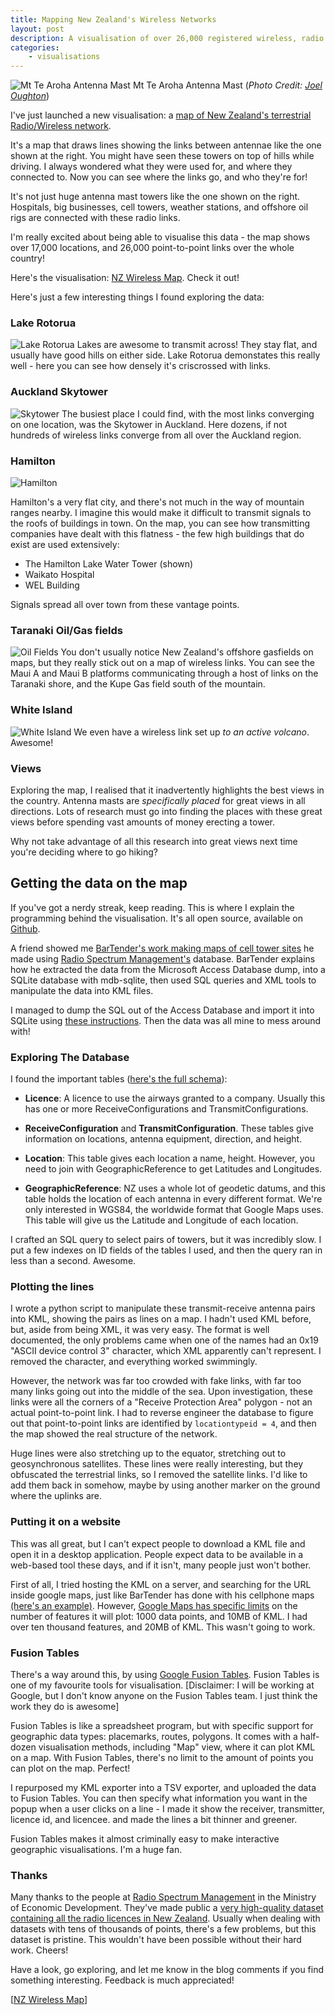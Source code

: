 ```yaml
---
title: Mapping New Zealand's Wireless Networks
layout: post
description: A visualisation of over 26,000 registered wireless, radio and microwave links connecting New Zealand. Find out how you're connected!
categories:
    - visualisations
---
```


<img src="/images/nzwirelessmap/mttearoha.jpg" alt="Mt Te Aroha Antenna Mast">
Mt Te Aroha Antenna Mast (<em>Photo Credit: <a href="http://joeloughton.com">Joel Oughton</a></em>)

I've just launched a new visualisation: a [map of New Zealand's terrestrial
Radio/Wireless network][2].

It's a map that draws lines showing the links between antennae like the one
shown at the right. You might have seen these towers on top of hills while
driving. I always wondered what they were used for, and where they connected
to. Now you can see where the links go, and who they're for!

It's not just huge antenna mast towers like the one shown on the right. Hospitals, big businesses, cell towers, weather stations, and offshore oil rigs are connected with these radio links.

I'm really excited about being able to visualise this data - the map shows over
17,000 locations, and 26,000 point-to-point links over the whole country!

Here's the visualisation: [NZ Wireless Map][2]. Check it out!

Here's just a few interesting things I found exploring the data:

### Lake Rotorua
![Lake Rotorua](/images/nzwirelessmap/lakerotorua.png)
Lakes are awesome to transmit across! They stay flat, and usually have good
hills on either side. Lake Rotorua demonstates this really well - here you can
see how densely it's criscrossed with links.

### Auckland Skytower
![Skytower](/images/nzwirelessmap/skytower.png)
The busiest place I could find, with the most links converging on one location,
was the Skytower in Auckland. Here dozens, if not hundreds of wireless links
converge from all over the Auckland region.

### Hamilton
![Hamilton](/images/nzwirelessmap/hamilton.png)

Hamilton's a very flat city, and there's not much in the way of mountain ranges
nearby. I imagine this would make it difficult to transmit signals to the roofs
of buildings in town. On the map, you can see how transmitting companies have
dealt with this flatness - the few high buildings that do exist are used
extensively:

- The Hamilton Lake Water Tower (shown)
- Waikato Hospital
- WEL Building

Signals spread all over town from these vantage points.

### Taranaki Oil/Gas fields
![Oil Fields](/images/nzwirelessmap/oilfields.png)
You don't usually notice New Zealand's offshore gasfields on maps, but they
really stick out on a map of wireless links. You can see the Maui A and Maui B
platforms communicating through a host of links on the Taranaki shore, and the
Kupe Gas field south of the mountain.

### White Island
![White Island](/images/nzwirelessmap/whiteisland.png)
We even have a wireless link set up *to an active volcano*. Awesome!

### Views
Exploring the map, I realised that it inadvertently highlights the
best views in the country. Antenna masts are *specifically placed* for great
views in all directions. Lots of research must go into finding the places with
these great views before spending vast amounts of money erecting a tower. 

Why not take advantage of all this research into great views next time you're
deciding where to go hiking?

## Getting the data on the map
If you've got a nerdy streak, keep reading. This is where I explain the
programming behind the visualisation. It's all open source, available on
[Github][1].

A friend showed me [BarTender's work making maps of cell tower sites][4] he
made using [Radio Spectrum Management's][3] database. BarTender explains how
he extracted the data from the Microsoft Access Database dump, into a SQLite
database with mdb-sqlite, then used SQL queries and XML tools to manipulate
the data into KML files.

I managed to dump the SQL out of the Access Database and import it into SQLite
using [these instructions][5]. Then the data was all mine to mess around with!

### Exploring The Database

I found the important tables ([here's the full schema][6]):

- **Licence**: A licence to use the airways granted to a company. Usually
  this has one or more ReceiveConfigurations and TransmitConfigurations.
    
- **ReceiveConfiguration** and **TransmitConfiguration**. These tables
  give information on locations, antenna equipment, direction, and height.

- **Location**: This table gives each location a name, height. However, you
  need to join with GeographicReference to get Latitudes and Longitudes.

- **GeographicReference**: NZ uses a whole lot of geodetic datums, and this
  table holds the location of each antenna in every different format. We're
  only interested in WGS84, the worldwide format that Google Maps uses. This
  table will give us the Latitude and Longitude of each location.

I crafted an SQL query to select pairs of towers, but it was incredibly slow.
I put a few indexes on ID fields of the tables I used, and then the query ran
in less than a second. Awesome.

### Plotting the lines

I wrote a python script to manipulate these transmit-receive antenna pairs
into KML, showing the pairs as lines on a map. I hadn't used KML before, but,
aside from being XML, it was very easy. The format is well documented, the only
problems came when one of the names had an 0x19 "ASCII device control 3"
character, which XML apparently can't represent. I removed the character, and
everything worked swimmingly.

However, the network was far too crowded with fake links, with far too many
links going out into the middle of the sea. Upon investigation, these links
were all the corners of a "Receive Protection Area" polygon - not an actual
point-to-point link. I had to reverse engineer the database to figure out that
point-to-point links are identified by `locationtypeid = 4`, and then the map
showed the real structure of the network.

Huge lines were also stretching up to the equator, stretching out to
geosynchronous satellites. These lines were really interesting, but they
obfuscated the terrestrial links, so I removed the satellite links. I'd like to
add them back in somehow, maybe by using another marker on the ground where the
uplinks are.

### Putting it on a website

This was all great, but I can't expect people to download a KML file and open
it in a desktop application. People expect data to be available in a web-based
tool these days, and if it isn't, many people just won't bother.

First of all, I tried hosting the KML on a server, and searching for the URL
inside google maps, just like BarTender has done with his cellphone maps
[(here's an example)][7]. However, [Google Maps has specific limits][8] on the
number of features it will plot: 1000 data points, and 10MB of KML. I had over
ten thousand features, and 20MB of KML. This wasn't going to work.

### Fusion Tables

There's a way around this, by using [Google Fusion Tables][9]. Fusion Tables is
one of my favourite tools for visualisation. \[Disclaimer: I will be working at
Google, but I don't know anyone on the Fusion Tables team. I just think the
work they do is awesome\]

Fusion Tables is like a spreadsheet program, but with specific support for
geographic data types: placemarks, routes, polygons. It comes with a half-dozen
visualisation methods, including "Map" view, where it can plot KML on a map.
With Fusion Tables, there's no limit to the amount of points you can plot on
the map.  Perfect!

I repurposed my KML exporter into a TSV exporter, and uploaded the data to
Fusion Tables. You can then specify what information you want in the popup
when a user clicks on a line - I made it show the receiver, transmitter,
licence id, and licencee. and made the lines a bit thinner and greener.

Fusion Tables makes it almost criminally easy to make interactive geographic
visualisations. I'm a huge fan.

### Thanks

Many thanks to the people at [Radio Spectrum Management][3] in the Ministry of
Economic Development. They've made public a [very high-quality dataset
containing all the radio licences in New Zealand][10]. Usually when dealing with
datasets with tens of thousands of points, there's a few problems, but this
dataset is pristine. This wouldn't have been possible without their hard work.
Cheers!

Have a look, go exploring, and let me know in the blog comments if you find
something interesting. Feedback is much appreciated!

\[[NZ Wireless Map][2]\]


[1]: https://github.com/mhansen/nzwirelessmap
[2]: http://wirelessmap.markhansen.co.nz/
[3]: http://rsm.govt.nz/
[4]: http://www.geekzone.co.nz/BarTender/7403
[5]: http://cltb.ojuba.org/en/articles/mdb2sqlite.html
[6]: https://gist.github.com/1167349
[7]: http://maps.google.co.nz/maps?f=q&hl=en&q=http://sites.google.com/site/nzcellinfo/Telecom.kml
[8]: http://code.google.com/apis/kml/documentation/mapsSupport.html
[9]: https://www.google.com/fusiontables
[10]: http://www.rsm.govt.nz/cms/tools-and-services/spectrum-search-lite
